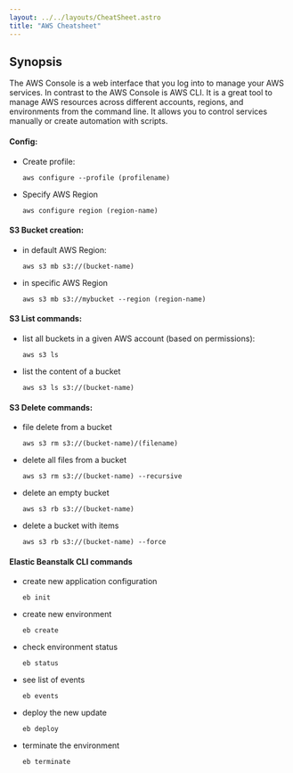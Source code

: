 ```yaml
---
layout: ../../layouts/CheatSheet.astro
title: "AWS Cheatsheet"
---
```


## Synopsis

The AWS Console is a web interface that you log into to manage your AWS services. In contrast to the AWS Console is AWS CLI. It is a great tool to manage AWS resources across different accounts, regions, and environments from the command line. It allows you to control services manually or create automation with scripts.

#### Config:

- Create profile:
  ```
  aws configure --profile (profilename)
  ```
- Specify AWS Region
  ```
  aws configure region (region-name)
  ```

#### S3 Bucket creation:

- in default AWS Region:
  ```
  aws s3 mb s3://(bucket-name)
  ```
- in specific AWS Region
  ```
  aws s3 mb s3://mybucket --region (region-name)
  ```

#### S3 List commands:

- list all buckets in a given AWS account (based on permissions):
  ```
  aws s3 ls
  ```
- list the content of a bucket
  ```
  aws s3 ls s3://(bucket-name)
  ```

#### S3 Delete commands:

- file delete from a bucket
  ```
  aws s3 rm s3://(bucket-name)/(filename)
  ```
- delete all files from a bucket
  ```
  aws s3 rm s3://(bucket-name) --recursive
  ```
- delete an empty bucket
  ```
  aws s3 rb s3://(bucket-name)
  ```
- delete a bucket with items
  ```
  aws s3 rb s3://(bucket-name) --force
  ```


#### Elastic Beanstalk CLI commands

 - create new application configuration
 	```
	eb init
	```
 - create new environment
	```
	eb create
	```
 - check environment status
	```
	eb status
	```
 - see list of events
	```
	eb events
	```
 - deploy the new update
	```
	eb deploy
	```
 - terminate the environment
	```
	eb terminate
	```
